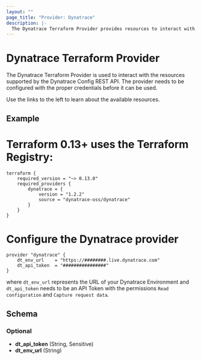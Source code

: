 ```yaml
---
layout: ""
page_title: "Provider: Dynatrace"
description: |-
  The Dynatrace Terraform Provider provides resources to interact with the Dynatrace Config REST API.
---
```


# Dynatrace Terraform Provider

The Dynatrace Terraform Provider is used to interact with the resources supported by the Dynatrace Config REST API. The provider needs to be configured with the proper credentials before it can be used.

Use the links to the left to learn about the available resources.

## Example

# Terraform 0.13+ uses the Terraform Registry:
```
terraform {
    required_version = "~> 0.13.0"
    required_providers {
        dynatrace = {
            version = "1.2.2"
            source = "dynatrace-oss/dynatrace"
        }
    }
} 
```
# Configure the Dynatrace provider
```
provider "dynatrace" {
    dt_env_url    = "https://########.live.dynatrace.com"
    dt_api_token  = "################"
}
```
where `dt_env_url` represents the URL of your Dynatrace Environment and `dt_api_token` needs to be an API Token with the permissions `Read configuration` and `Capture request data`.

<!-- schema generated by tfplugindocs -->
## Schema

### Optional

- **dt_api_token** (String, Sensitive)
- **dt_env_url** (String)